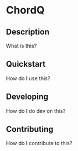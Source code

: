 # ChordQ

## Description

What is this?

## Quickstart

How do I use this?

## Developing

How do I do dev on this?

## Contributing

How do I contribute to this?
